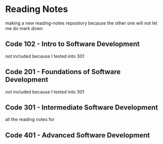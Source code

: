 # Reading Notes
making a new reading-notes repository because the other one will not let me do mark down 
## Code 102 - Intro to Software Development
  not included because I tested into 301
## Code 201 - Foundations of Software Development
  not included because I tested into 301
## Code 301 - Intermediate Software Development
  all the reading notes for 
## Code 401 - Advanced Software Development

